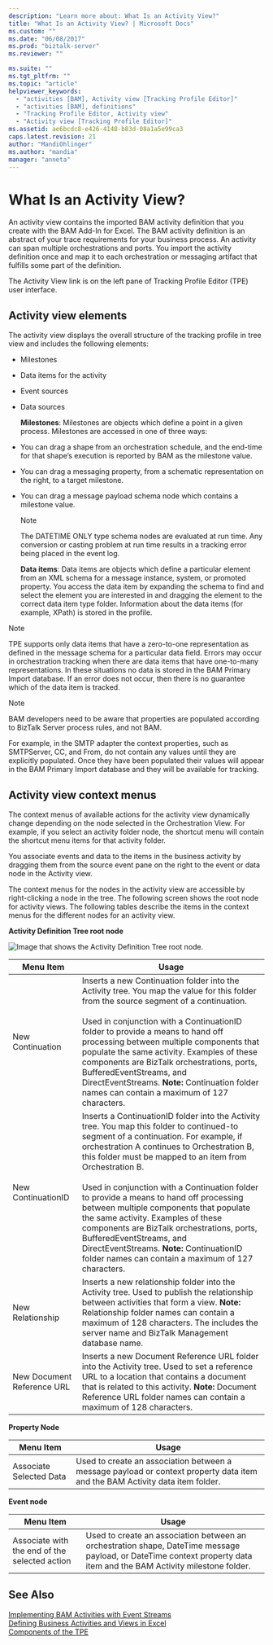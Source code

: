```yaml
---
description: "Learn more about: What Is an Activity View?"
title: "What Is an Activity View? | Microsoft Docs"
ms.custom: ""
ms.date: "06/08/2017"
ms.prod: "biztalk-server"
ms.reviewer: ""

ms.suite: ""
ms.tgt_pltfrm: ""
ms.topic: "article"
helpviewer_keywords: 
  - "activities [BAM], Activity view [Tracking Profile Editor]"
  - "activities [BAM], definitions"
  - "Tracking Profile Editor, Activity view"
  - "Activity view [Tracking Profile Editor]"
ms.assetid: ae6bcdc8-e426-4148-b83d-08a1a5e99ca3
caps.latest.revision: 21
author: "MandiOhlinger"
ms.author: "mandia"
manager: "anneta"
---
```

# What Is an Activity View?
An activity view contains the imported BAM activity definition that you create with the BAM Add-In for Excel. The BAM activity definition is an abstract of your trace requirements for your business process. An activity can span multiple orchestrations and ports. You import the activity definition once and map it to each orchestration or messaging artifact that fulfills some part of the definition.  
  
 The Activity View link is on the left pane of Tracking Profile Editor (TPE) user interface.  
  
## Activity view elements  
 The activity view displays the overall structure of the tracking profile in tree view and includes the following elements:  
  
- Milestones  
  
- Data items for the activity  
  
- Event sources  
  
- Data sources  
  
  **Milestones**: Milestones are objects which define a point in a given process. Milestones are accessed in one of three ways:  
  
- You can drag a shape from an orchestration schedule, and the end-time for that shape’s execution is reported by BAM as the milestone value.  
  
- You can drag a messaging property, from a schematic representation on the right, to a target milestone.  
  
- You can drag a message payload schema node which contains a milestone value.  
  
  > [!NOTE]
  >  The DATETIME ONLY type schema nodes are evaluated at run time. Any conversion or casting problem at run time results in a tracking error being placed in the event log.  
  
  **Data items**: Data items are objects which define a particular element from an XML schema for a message instance, system, or promoted property. You access the data item by expanding the schema to find and select the element you are interested in and dragging the element to the correct data item type folder. Information about the data items (for example, XPath) is stored in the profile.  
  
> [!NOTE]
>  TPE supports only data items that have a zero-to-one representation as defined in the message schema for a particular data field. Errors may occur in orchestration tracking when there are data items that have one-to-many representations. In these situations no data is stored in the BAM Primary Import database. If an error does not occur, then there is no guarantee which of the data item is tracked.  
  
> [!NOTE]
>  BAM developers need to be aware that properties are populated according to BizTalk Server process rules, and not BAM.  
>   
>  For example, in the SMTP adapter the context properties, such as SMTPServer, CC, and From, do not contain any values until they are explicitly populated. Once they have been populated their values will appear in the BAM Primary Import database and they will be available for tracking.  
  
## Activity view context menus  
 The context menus of available actions for the activity view dynamically change depending on the node selected in the Orchestration View. For example, if you select an activity folder node, the shortcut menu will contain the shortcut menu items for that activity folder.  
  
 You associate events and data to the items in the business activity by dragging them from the source event pane on the right to the event or data node in the Activity view.  
  
 The context menus for the nodes in the activity view are accessible by right-clicking a node in the tree. The following screen shows the root node for activity views. The following tables describe the items in the context menus for the different nodes for an activity view.  
  
 **Activity Definition Tree root node**  
  
 ![Image that shows the Activity Definition Tree root node.](../core/media/activityviewcontextmenu.gif "activityviewcontextmenu")  
  
|Menu Item|Usage|  
|---------------|-----------|  
|New Continuation|Inserts a new Continuation folder into the Activity tree. You map the value for this folder from the source segment of a continuation.<br /><br /> Used in conjunction with a ContinuationID folder to provide a means to hand off processing between multiple components that populate the same activity. Examples of these components are BizTalk orchestrations, ports, BufferedEventStreams, and DirectEventStreams. **Note:**  Continuation folder names can contain a maximum of 127 characters.|  
|New ContinuationID|Inserts a ContinuationID folder into the Activity tree. You map this folder to continued-to segment of a continuation. For example, if orchestration A continues to Orchestration B, this folder must be mapped to an item from Orchestration B.<br /><br /> Used in conjunction with a Continuation folder to provide a means to hand off processing between multiple components that populate the same activity. Examples of these components are BizTalk orchestrations, ports, BufferedEventStreams, and DirectEventStreams. **Note:**  ContinuationID folder names can contain a maximum of 127 characters.|  
|New Relationship|Inserts a new relationship folder into the Activity tree. Used to publish the relationship between activities that form a view. **Note:**  Relationship folder names can contain a maximum of 128 characters. The includes the server name and BizTalk Management database name.|  
|New Document Reference URL|Inserts a new Document Reference URL folder into the Activity tree. Used to set a reference URL to a location that contains a document that is related to this activity. **Note:**  Document Reference URL folder names can contain a maximum of 128 characters.|  
  
 **Property Node**  
  
|Menu Item|Usage|  
|---------------|-----------|  
|Associate Selected Data|Used to create an association between a message payload or context property data item and the BAM Activity data item folder.|  
  
 **Event node**  
  
|Menu Item|Usage|  
|---------------|-----------|  
|Associate with the end of the selected action|Used to create an association between an orchestration shape, DateTime message payload, or DateTime context property data item and the BAM Activity milestone folder.|  
  
## See Also  
 [Implementing BAM Activities with Event Streams](../core/implementing-bam-activities-with-event-streams.md)   
 [Defining Business Activities and Views in Excel](../core/defining-business-activities-and-views-in-excel.md)   
 [Components of the TPE](../core/components-of-the-tpe.md)
